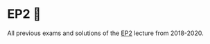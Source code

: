 # EP2 💾

All previous exams and solutions of the [EP2](https://tiss.tuwien.ac.at/course/courseDetails.xhtml?dswid=8347&dsrid=442&courseNr=185A92) lecture from 2018-2020.
